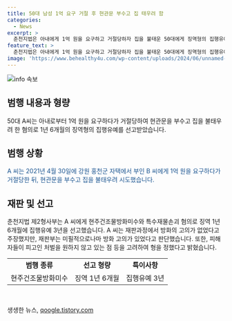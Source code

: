```yaml
---
title: 50대 남성 1억 요구 거절 후 현관문 부수고 집 태우려 함
categories:
  - News
excerpt: >
  춘천지법은 아내에게 1억 원을 요구하고 거절당하자 집을 불태운 50대에게 징역형의 집행유예를 선고했다. A씨는 부인에게 돈을 요구한 뒤 둔기로 현관문을 부수고 집을 방화시도했지만 불이 번지지 않아 미수에 그치게 되었다. 변호인은 방화 고의를 부인했지만 재판부는 공포와 불안을 주었으며 피해자의 처벌 원하지 않음을 고려해 형을 정했다고 밝혔다. (150자)
feature_text: >
  춘천지법은 아내에게 1억 원을 요구하고 거절당하자 집을 불태운 50대에게 징역형의 집행유예를 선고했다. A씨는 부인에게 돈을 요구한 뒤 둔기로 현관문을 부수고 집을 방화시도했지만 불이 번지지 않아 미수에 그치게 되었다. 변호인은 방화 고의를 부인했지만 재판부는 공포와 불안을 주었으며 피해자의 처벌 원하지 않음을 고려해 형을 정했다고 밝혔다. (150자)
image: 'https://www.behealthy4u.com/wp-content/uploads/2024/06/unnamed-file.png'
---
```


<p><img src="https://www.behealthy4u.com/wp-content/uploads/2024/06/unnamed-file.png" alt="info 속보" /></p>

<h2 data-ke-size="size26">범행 내용과 형량</h2>

<p data-ke-size="size16">50대 A씨는 아내로부터 1억 원을 요구하다가 거절당하여 현관문을 부수고 집을 불태우려 한 혐의로 1년 6개월의 징역형의 집행유예를 선고받았습니다.</p>

<h2 data-ke-size="size24">범행 상황</h2>

<p data-ke-size="size16"><span style="color: #1a5490;">A 씨는 2021년 4월 30일에 강원 홍천군 자택에서 부인 B 씨에게 1억 원을 요구하다가 거절당한 뒤, 현관문을 부수고 집을 불태우려 시도했습니다.</span></p>

<h2 data-ke-size="size24">재판 및 선고</h2>

<p data-ke-size="size16">춘천지법 제2형사부는 A 씨에게 현주건조물방화미수와 특수재물손괴 혐의로 징역 1년 6개월에 집행유예 3년을 선고했습니다. A 씨는 재판과정에서 방화의 고의가 없었다고 주장했지만, 재판부는 미필적으로나마 방화 고의가 있었다고 판단했습니다. 또한, 피해자들이 피고인 처벌을 원하지 않고 있는 점 등을 고려하여 형을 정했다고 밝혔습니다.</p>

<table>
  <tbody>
    <tr>
      <td style="text-align: center; height: 17px;"><b>범행 종류</b></td>
      <td style="text-align: center; height: 17px;"><b>선고 형량</b></td>
      <td style="text-align: center; height: 17px;"><b>특이사항</b></td>
    </tr>
    <tr>
      <td style="text-align: center; height: 17px;">현주건조물방화미수</td>
      <td style="text-align: center; height: 17px;">징역 1년 6개월</td>
      <td style="text-align: center; height: 17px;">집행유예 3년</td>
    </tr>
  </tbody>
</table>

<p data-ke-size="size16">&nbsp;</p>
생생한 뉴스, <a href="https://qoogle.tistory.com" rel="dofollow">qoogle.tistory.com</a>


